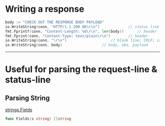# Writing a response

```Go
body := "CHECK OUT THE RESPONSE BODY PAYLOAD"
io.WriteString(conn, "HTTP/1.1 200 OK\r\n") 			// status line
fmt.Fprintf(conn, "Content-Length: %d\r\n", len(body)) 		// header
fmt.Fprint(conn, "Content-Type: text/plain\r\n") 		// header
io.WriteString(conn, "\r\n") 					// blank line; CRLF; carriage-return line-feed
io.WriteString(conn, body) 					// body, aka, payload
```

***

# Useful for parsing the request-line & status-line

## Parsing String

[strings.Fields](https://godoc.org/strings#Fields)

```Go
func Fields(s string) []string
```
